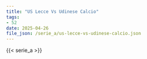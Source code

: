 ```yaml
---
title: "US Lecce Vs Udinese Calcio"
tags:
- 52
date: 2025-04-26
file_json: /serie_a/us-lecce-vs-udinese-calcio.json
---
```


{{< serie_a >}}
